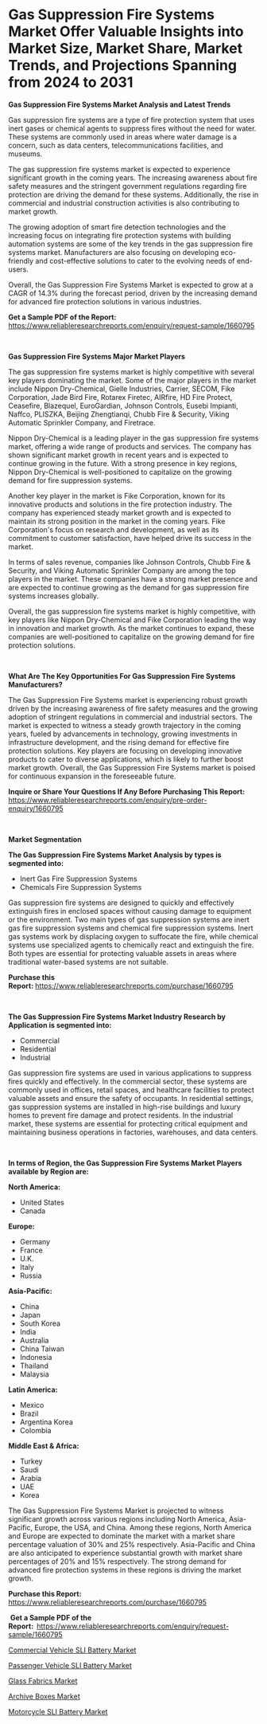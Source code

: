 <p><h1>Gas Suppression Fire Systems Market Offer Valuable Insights into Market Size, Market Share, Market Trends, and Projections Spanning from 2024 to 2031</h1></p><p><strong>Gas Suppression Fire Systems Market Analysis and Latest Trends</strong></p>
<p><p>Gas suppression fire systems are a type of fire protection system that uses inert gases or chemical agents to suppress fires without the need for water. These systems are commonly used in areas where water damage is a concern, such as data centers, telecommunications facilities, and museums.</p><p>The gas suppression fire systems market is expected to experience significant growth in the coming years. The increasing awareness about fire safety measures and the stringent government regulations regarding fire protection are driving the demand for these systems. Additionally, the rise in commercial and industrial construction activities is also contributing to market growth.</p><p>The growing adoption of smart fire detection technologies and the increasing focus on integrating fire protection systems with building automation systems are some of the key trends in the gas suppression fire systems market. Manufacturers are also focusing on developing eco-friendly and cost-effective solutions to cater to the evolving needs of end-users.</p><p>Overall, the Gas Suppression Fire Systems Market is expected to grow at a CAGR of 14.3% during the forecast period, driven by the increasing demand for advanced fire protection solutions in various industries.</p></p>
<p><strong>Get a Sample PDF of the Report:&nbsp;</strong> <a href="https://www.reliableresearchreports.com/enquiry/request-sample/1660795">https://www.reliableresearchreports.com/enquiry/request-sample/1660795</a></p>
<p>&nbsp;</p>
<p><strong>Gas Suppression Fire Systems Major Market Players</strong></p>
<p><p>The gas suppression fire systems market is highly competitive with several key players dominating the market. Some of the major players in the market include Nippon Dry-Chemical, Gielle Industries, Carrier, SECOM, Fike Corporation, Jade Bird Fire, Rotarex Firetec, AIRfire, HD Fire Protect, Ceasefire, Blazequel, EuroGardian, Johnson Controls, Eusebi Impianti, Naffco, PLISZKA, Beijing Zhengtianqi, Chubb Fire & Security, Viking Automatic Sprinkler Company, and Firetrace.</p><p>Nippon Dry-Chemical is a leading player in the gas suppression fire systems market, offering a wide range of products and services. The company has shown significant market growth in recent years and is expected to continue growing in the future. With a strong presence in key regions, Nippon Dry-Chemical is well-positioned to capitalize on the growing demand for fire suppression systems.</p><p>Another key player in the market is Fike Corporation, known for its innovative products and solutions in the fire protection industry. The company has experienced steady market growth and is expected to maintain its strong position in the market in the coming years. Fike Corporation's focus on research and development, as well as its commitment to customer satisfaction, have helped drive its success in the market.</p><p>In terms of sales revenue, companies like Johnson Controls, Chubb Fire & Security, and Viking Automatic Sprinkler Company are among the top players in the market. These companies have a strong market presence and are expected to continue growing as the demand for gas suppression fire systems increases globally.</p><p>Overall, the gas suppression fire systems market is highly competitive, with key players like Nippon Dry-Chemical and Fike Corporation leading the way in innovation and market growth. As the market continues to expand, these companies are well-positioned to capitalize on the growing demand for fire protection solutions.</p></p>
<p>&nbsp;</p>
<p><strong>What Are The Key Opportunities For Gas Suppression Fire Systems Manufacturers?</strong></p>
<p><p>The Gas Suppression Fire Systems market is experiencing robust growth driven by the increasing awareness of fire safety measures and the growing adoption of stringent regulations in commercial and industrial sectors. The market is expected to witness a steady growth trajectory in the coming years, fueled by advancements in technology, growing investments in infrastructure development, and the rising demand for effective fire protection solutions. Key players are focusing on developing innovative products to cater to diverse applications, which is likely to further boost market growth. Overall, the Gas Suppression Fire Systems market is poised for continuous expansion in the foreseeable future.</p></p>
<p><strong>Inquire or Share Your Questions If Any Before Purchasing This Report:</strong> <a href="https://www.reliableresearchreports.com/enquiry/pre-order-enquiry/1660795">https://www.reliableresearchreports.com/enquiry/pre-order-enquiry/1660795</a></p>
<p>&nbsp;</p>
<p><strong>Market Segmentation</strong></p>
<p><strong>The Gas Suppression Fire Systems Market Analysis by types is segmented into:</strong></p>
<p><ul><li>Inert Gas Fire Suppression Systems</li><li>Chemicals Fire Suppression Systems</li></ul></p>
<p><p>Gas suppression fire systems are designed to quickly and effectively extinguish fires in enclosed spaces without causing damage to equipment or the environment. Two main types of gas suppression systems are inert gas fire suppression systems and chemical fire suppression systems. Inert gas systems work by displacing oxygen to suffocate the fire, while chemical systems use specialized agents to chemically react and extinguish the fire. Both types are essential for protecting valuable assets in areas where traditional water-based systems are not suitable.</p></p>
<p><strong>Purchase this Report:&nbsp;</strong><a href="https://www.reliableresearchreports.com/purchase/1660795">https://www.reliableresearchreports.com/purchase/1660795</a></p>
<p>&nbsp;</p>
<p><strong>The Gas Suppression Fire Systems Market Industry Research by Application is segmented into:</strong></p>
<p><ul><li>Commercial</li><li>Residential</li><li>Industrial</li></ul></p>
<p><p>Gas suppression fire systems are used in various applications to suppress fires quickly and effectively. In the commercial sector, these systems are commonly used in offices, retail spaces, and healthcare facilities to protect valuable assets and ensure the safety of occupants. In residential settings, gas suppression systems are installed in high-rise buildings and luxury homes to prevent fire damage and protect residents. In the industrial market, these systems are essential for protecting critical equipment and maintaining business operations in factories, warehouses, and data centers.</p></p>
<p>&nbsp;</p>
<p><strong>In terms of Region, the Gas Suppression Fire Systems Market Players available by Region are:</strong></p>
<p>
    <p> <strong> North America: </strong>
        <ul>
            <li>United States</li>
            <li>Canada</li>
        </ul>
        </p> 
    <p> <strong> Europe: </strong>
        <ul>
            <li>Germany</li>
            <li>France</li>
            <li>U.K.</li>
            <li>Italy</li>
            <li>Russia</li>
        </ul>
        </p> 
    <p> <strong> Asia-Pacific: </strong>
        <ul>
            <li>China</li>
            <li>Japan</li>
            <li>South Korea</li>
            <li>India</li>
            <li>Australia</li>
            <li>China Taiwan</li>
            <li>Indonesia</li>
            <li>Thailand</li>
            <li>Malaysia</li>
        </ul>
        </p> 
    <p> <strong> Latin America: </strong>
        <ul>
            <li>Mexico</li>
            <li>Brazil</li>
            <li>Argentina Korea</li>
            <li>Colombia</li>
        </ul>
        </p> 
    <p> <strong> Middle East & Africa: </strong>
        <ul>
            <li>Turkey</li>
            <li>Saudi</li>
            <li>Arabia</li>
            <li>UAE</li>
            <li>Korea</li>
        </ul>
    </p>
    </p>
<p><p>The Gas Suppression Fire Systems Market is projected to witness significant growth across various regions including North America, Asia-Pacific, Europe, the USA, and China. Among these regions, North America and Europe are expected to dominate the market with a market share percentage valuation of 30% and 25% respectively. Asia-Pacific and China are also anticipated to experience substantial growth with market share percentages of 20% and 15% respectively. The strong demand for advanced fire protection systems in these regions is driving the market growth.</p></p>
<p><strong>Purchase this Report: </strong><a href="https://www.reliableresearchreports.com/purchase/1660795">https://www.reliableresearchreports.com/purchase/1660795</a></p>
<p>&nbsp;<strong>Get a Sample PDF of the Report:&nbsp;&nbsp;</strong><a href="https://www.reliableresearchreports.com/enquiry/request-sample/1660795">https://www.reliableresearchreports.com/enquiry/request-sample/1660795</a></p>
<p><strong></strong></p>
<p><p><a href="https://scarlet-rocket-c63.notion.site/Commercial-Vehicle-SLI-Battery-Market-Share-Market-New-Trends-Analysis-Report-By-Type-By-Applicat-23df0b07fe0640b8b9ddb1e988b73e39">Commercial Vehicle SLI Battery Market</a></p><p><a href="https://fearless-okapi-6c8.notion.site/Passenger-Vehicle-SLI-Battery-Market-Size-Furnishes-Valuable-Information-Encompassing-Market-Share--9cb07f82e27a41f4b9bb763e3adb120f">Passenger Vehicle SLI Battery Market</a></p><p><a href="https://view.publitas.com/reportprime-1/glass-fabrics-market-size-market-share-and-global-market-analysis-report-2024-2031/">Glass Fabrics Market</a></p><p><a href="https://view.publitas.com/reportprime-1/archive-boxes-market-share-market-new-trends-analysis-report-by-type-by-application-by-end-use-by-region-and-segment-forecasts-2024-2031/">Archive Boxes Market</a></p><p><a href="https://zircon-bluebell-299.notion.site/Motorcycle-SLI-Battery-Market-Analysis-and-Market-Size-Global-Industry-Overview-Market-Segmentatio-f190f38f804c4eed9945ec05a8fe736a">Motorcycle SLI Battery Market</a></p></p>